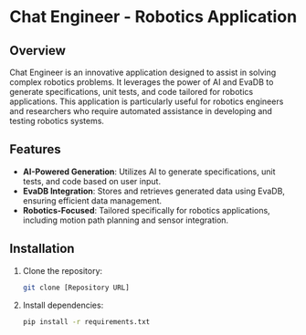 # Chat Engineer - Robotics Application

## Overview
Chat Engineer is an innovative application designed to assist in solving complex robotics problems. It leverages the power of AI and EvaDB to generate specifications, unit tests, and code tailored for robotics applications. This application is particularly useful for robotics engineers and researchers who require automated assistance in developing and testing robotics systems.

## Features
- **AI-Powered Generation**: Utilizes AI to generate specifications, unit tests, and code based on user input.
- **EvaDB Integration**: Stores and retrieves generated data using EvaDB, ensuring efficient data management.
- **Robotics-Focused**: Tailored specifically for robotics applications, including motion path planning and sensor integration.

## Installation
1. Clone the repository:
   ```bash
   git clone [Repository URL]
2. Install dependencies:
   ```bash
   pip install -r requirements.txt

